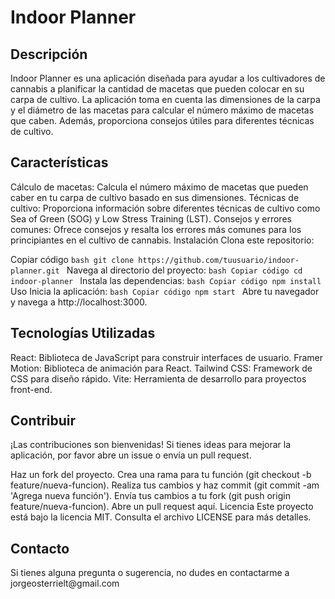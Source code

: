 <h1>Indoor Planner</h1>

<h2>Descripción</h2>

Indoor Planner es una aplicación diseñada para ayudar a los cultivadores de cannabis a planificar la cantidad de macetas que pueden colocar en su carpa de cultivo. La aplicación toma en cuenta las dimensiones de la carpa y el diámetro de las macetas para calcular el número máximo de macetas que caben. Además, proporciona consejos útiles para diferentes técnicas de cultivo.

<h2>Características</h2>
Cálculo de macetas: Calcula el número máximo de macetas que pueden caber en tu carpa de cultivo basado en sus dimensiones.
Técnicas de cultivo: Proporciona información sobre diferentes técnicas de cultivo como Sea of Green (SOG) y Low Stress Training (LST).
Consejos y errores comunes: Ofrece consejos y resalta los errores más comunes para los principiantes en el cultivo de cannabis.
Instalación
Clona este repositorio:

Copiar código
``bash
git clone https://github.com/tuusuario/indoor-planner.git
``
Navega al directorio del proyecto:
``bash
Copiar código
cd indoor-planner
``
Instala las dependencias:
``bash
Copiar código
npm install
``
Uso
Inicia la aplicación:
``bash
Copiar código
npm start
``
Abre tu navegador y navega a http://localhost:3000.

<h2>Tecnologías Utilizadas</h2>
React: Biblioteca de JavaScript para construir interfaces de usuario.
Framer Motion: Biblioteca de animación para React.
Tailwind CSS: Framework de CSS para diseño rápido.
Vite: Herramienta de desarrollo para proyectos front-end.

<h2>Contribuir</h2>
¡Las contribuciones son bienvenidas! Si tienes ideas para mejorar la aplicación, por favor abre un issue o envía un pull request.

Haz un fork del proyecto.
Crea una rama para tu función (git checkout -b feature/nueva-funcion).
Realiza tus cambios y haz commit (git commit -am 'Agrega nueva función').
Envía tus cambios a tu fork (git push origin feature/nueva-funcion).
Abre un pull request aquí.
Licencia
Este proyecto está bajo la licencia MIT. Consulta el archivo LICENSE para más detalles.

<h2>Contacto</h2>
Si tienes alguna pregunta o sugerencia, no dudes en contactarme a jorgeosterrielt@gmail.com
